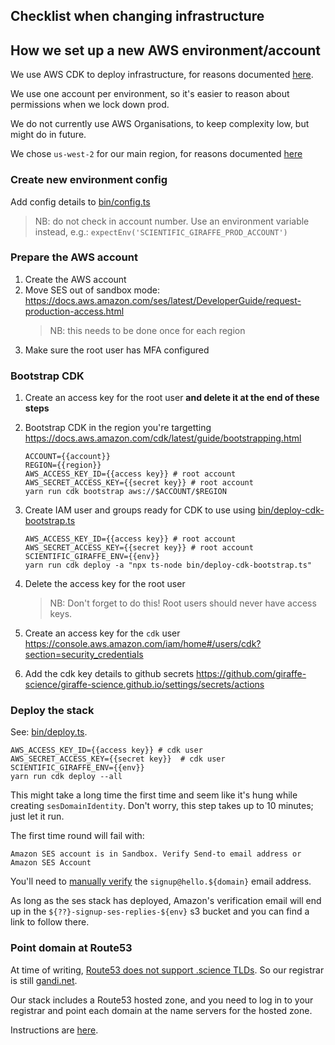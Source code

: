 ## Checklist when changing infrastructure


## How we set up a new AWS environment/account

We use AWS CDK to deploy infrastructure, for reasons documented 
[here](../doc/adrs/deployment.md).

We use one account per environment, so it's easier to reason about permissions when
we lock down prod.
 
We do not currently use AWS Organisations, to keep complexity low, but might do in future.

We chose `us-west-2` for our main region, for reasons documented 
[here](../doc/adrs/aws-region.md)

### Create new environment config

Add config details to [bin/config.ts](bin/config.ts)

> NB: do not check in account number. Use an environment variable instead, e.g.:
> `expectEnv('SCIENTIFIC_GIRAFFE_PROD_ACCOUNT')`

### Prepare the AWS account

1) Create the AWS account
1) Move SES out of sandbox mode:
   https://docs.aws.amazon.com/ses/latest/DeveloperGuide/request-production-access.html
   > NB: this needs to be done once for each region
1) Make sure the root user has MFA configured

### Bootstrap CDK

1) Create an access key for the root user **and delete it at the end of these steps**
1) Bootstrap CDK in the region you're targetting https://docs.aws.amazon.com/cdk/latest/guide/bootstrapping.html

   ```
   ACCOUNT={{account}}
   REGION={{region}}
   AWS_ACCESS_KEY_ID={{access key}} # root account 
   AWS_SECRET_ACCESS_KEY={{secret key}} # root account 
   yarn run cdk bootstrap aws://$ACCOUNT/$REGION
   ```

1) Create IAM user and groups ready for CDK to use using 
   [bin/deploy-cdk-bootstrap.ts](bin/deploy-cdk-bootstrap.ts)

   ```
   AWS_ACCESS_KEY_ID={{access key}} # root account 
   AWS_SECRET_ACCESS_KEY={{secret key}} # root account 
   SCIENTIFIC_GIRAFFE_ENV={{env}} 
   yarn run cdk deploy -a "npx ts-node bin/deploy-cdk-bootstrap.ts"
   ```

1) Delete the access key for the root user
   > NB: Don't forget to do this! Root users should never have access keys.
1) Create an access key for the `cdk` user https://console.aws.amazon.com/iam/home#/users/cdk?section=security_credentials
1) Add the cdk key details to github secrets
   https://github.com/giraffe-science/giraffe-science.github.io/settings/secrets/actions   

### Deploy the stack

See: [bin/deploy.ts](bin/deploy.ts).

```
AWS_ACCESS_KEY_ID={{access key}} # cdk user
AWS_SECRET_ACCESS_KEY={{secret key}}  # cdk user
SCIENTIFIC_GIRAFFE_ENV={{env}} 
yarn run cdk deploy --all
```

This might take a long time the first time and seem like it's hung while creating 
`sesDomainIdentity`. Don't worry, this step takes up to 10 minutes; just let it run.

The first time round will fail with:
```
Amazon SES account is in Sandbox. Verify Send-to email address or Amazon SES Account
```

You'll need to [manually verify](https://docs.aws.amazon.com/ses/latest/DeveloperGuide/verify-email-addresses.html)
the `signup@hello.${domain}` email address. 

As long as the ses stack has deployed, Amazon's verification email will end up in the 
`${??}-signup-ses-replies-${env}` s3 bucket and you can find a link to follow there.

### Point domain at Route53

At time of writing, [Route53 does not support .science TLDs](https://docs.aws.amazon.com/Route53/latest/DeveloperGuide/registrar-tld-list.html#S). 
So our registrar is still [gandi.net](gandi.net).

Our stack includes a Route53 hosted zone, and you need to log in to your registrar and
point each domain at the name servers for the hosted zone.

Instructions are [here](https://docs.aws.amazon.com/Route53/latest/DeveloperGuide/migrate-dns-domain-inactive.html#migrate-dns-update-domain-inactive).
